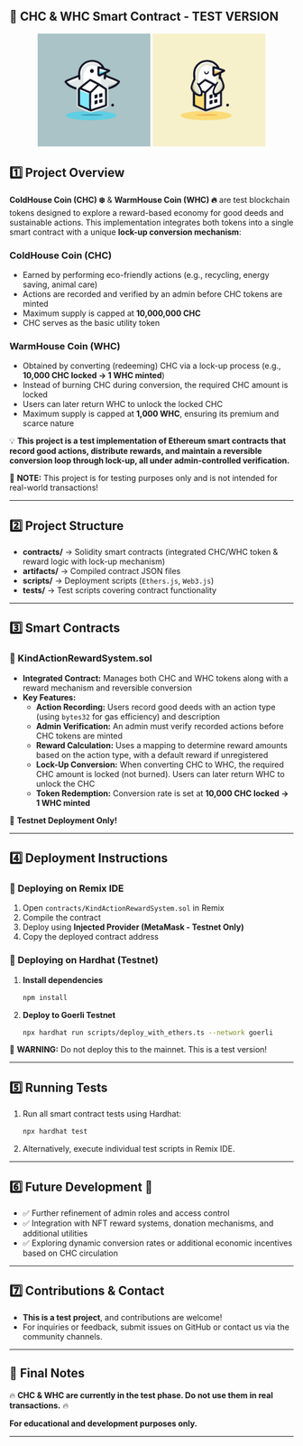 ## 📌 CHC & WHC Smart Contract - TEST VERSION
<p align="center">
  <img src="assets/CHC_logo.svg" alt="CHC Logo" width="200"/>
  <img src="assets/WHC_logo.svg" alt="WHC Logo" width="200"/>
</p>

## 1️⃣ Project Overview

**ColdHouse Coin (CHC) ❄️** & **WarmHouse Coin (WHC) 🔥** are test blockchain tokens designed to explore a reward-based economy for good deeds and sustainable actions. This implementation integrates both tokens into a single smart contract with a unique **lock-up conversion mechanism**:

### ColdHouse Coin (CHC)
* Earned by performing eco-friendly actions (e.g., recycling, energy saving, animal care)
* Actions are recorded and verified by an admin before CHC tokens are minted
* Maximum supply is capped at **10,000,000 CHC**
* CHC serves as the basic utility token

### WarmHouse Coin (WHC)
* Obtained by converting (redeeming) CHC via a lock-up process (e.g., **10,000 CHC locked → 1 WHC minted**)
* Instead of burning CHC during conversion, the required CHC amount is locked
* Users can later return WHC to unlock the locked CHC
* Maximum supply is capped at **1,000 WHC**, ensuring its premium and scarce nature

💡 **This project is a test implementation of Ethereum smart contracts that record good actions, distribute rewards, and maintain a reversible conversion loop through lock-up, all under admin-controlled verification.**

🚨 **NOTE:** This project is for testing purposes only and is not intended for real-world transactions!

---

## 2️⃣ Project Structure

* **contracts/** → Solidity smart contracts (integrated CHC/WHC token & reward logic with lock-up mechanism)
* **artifacts/** → Compiled contract JSON files
* **scripts/** → Deployment scripts (`Ethers.js`, `Web3.js`)
* **tests/** → Test scripts covering contract functionality

---

## 3️⃣ Smart Contracts

### 🔹 KindActionRewardSystem.sol

* **Integrated Contract:** Manages both CHC and WHC tokens along with a reward mechanism and reversible conversion
* **Key Features:**
  * **Action Recording:** Users record good deeds with an action type (using `bytes32` for gas efficiency) and description
  * **Admin Verification:** An admin must verify recorded actions before CHC tokens are minted
  * **Reward Calculation:** Uses a mapping to determine reward amounts based on the action type, with a default reward if unregistered
  * **Lock-Up Conversion:** When converting CHC to WHC, the required CHC amount is locked (not burned). Users can later return WHC to unlock the CHC
  * **Token Redemption:** Conversion rate is set at **10,000 CHC locked → 1 WHC minted**

🚨 **Testnet Deployment Only!**

---

## 4️⃣ Deployment Instructions

### 📌 Deploying on Remix IDE

1. Open `contracts/KindActionRewardSystem.sol` in Remix
2. Compile the contract
3. Deploy using **Injected Provider (MetaMask - Testnet Only)**
4. Copy the deployed contract address

### 📌 Deploying on Hardhat (Testnet)

1. **Install dependencies**
   ```bash
   npm install
   ```

2. **Deploy to Goerli Testnet**
   ```bash
   npx hardhat run scripts/deploy_with_ethers.ts --network goerli
   ```

🚨 **WARNING:** Do not deploy this to the mainnet. This is a test version!

---

## 5️⃣ Running Tests

1. Run all smart contract tests using Hardhat:
   ```bash
   npx hardhat test
   ```

2. Alternatively, execute individual test scripts in Remix IDE.

---

## 6️⃣ Future Development 🚀

* ✅ Further refinement of admin roles and access control
* ✅ Integration with NFT reward systems, donation mechanisms, and additional utilities
* ✅ Exploring dynamic conversion rates or additional economic incentives based on CHC circulation

---

## 7️⃣ Contributions & Contact

* **This is a test project**, and contributions are welcome!
* For inquiries or feedback, submit issues on GitHub or contact us via the community channels.

---

## 📌 Final Notes

🔥 **CHC & WHC are currently in the test phase. Do not use them in real transactions.** 🔥

**For educational and development purposes only.**

---
